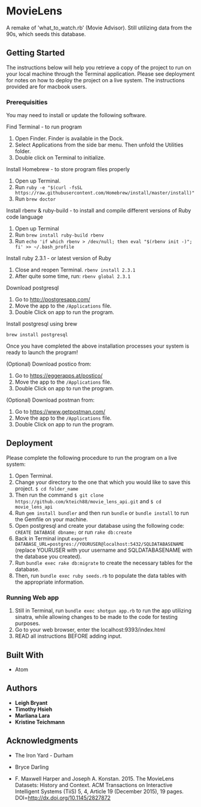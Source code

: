 # MovieLens

A remake of 'what_to_watch.rb' (Movie Advisor). Still utilizing data from the 90s, which seeds this database.

## Getting Started

The instructions below will help you retrieve a copy of the project to run on your local machine through the Terminal application. Please see deployment for notes on how to deploy the project on a live system.  The instructions provided are for macbook users.

### Prerequisities

You may need to install or update the following software.

Find Terminal - to run program
  1. Open Finder. Finder is available in the Dock.
  2. Select Applications from the side bar menu.  Then unfold the Utilities folder.
  3. Double click on Terminal to initialize.

Install Homebrew - to store program files properly
  1. Open up Terminal.
  2. Run `ruby -e "$(curl -fsSL https://raw.githubusercontent.com/Homebrew/install/master/install)"`
  3. Run `brew doctor`

Install rbenv & ruby-build - to install and compile different versions of Ruby code language
  1. Open up Terminal
  2. Run `brew install ruby-build rbenv`
  3. Run `echo 'if which rbenv > /dev/null; then eval "$(rbenv init -)"; fi' >> ~/.bash_profile`

Install ruby 2.3.1 - or latest version of Ruby
  1. Close and reopen Terminal. `rbenv install 2.3.1`
  2. After quite some time, run: `rbenv global 2.3.1`

Download postgresql
  1. Go to http://postgresapp.com/
  2. Move the app to the `/Applications` file.
  3. Double Click on app to run the program.
  
Install postgresql using brew
```
brew install postgresql
```

Once you have completed the above installation processes your system is ready to launch the program!

(Optional) Download postico from:
  1. Go to https://eggerapps.at/postico/
  2. Move the app to the `/Applications` file.
  3. Double Click on app to run the program.

(Optional) Download postman from:
  1. Go to https://www.getpostman.com/
  2. Move the app to the `/Applications` file.
  3. Double Click on app to run the program.

## Deployment

Please complete the following procedure to run the program on a live system:
  1. Open Terminal.
  2. Change your directory to the one that which you would like to save this project. `$ cd folder_name`
  3. Then run the command `$ git clone https://github.com/kteich88/movie_lens_api.git` and `$ cd movie_lens_api`
  4. Run `gem install bundler` and then run `bundle` or `bundle install` to run the Gemfile on your machine.
  5. Open postgresql and create your database using the following code: `CREATE DATABASE dbname;` or run `rake db:create`
  6.  Back in Terminal input `export DATABASE_URL=postgres://YOURUSER@localhost:5432/SQLDATABASENAME` (replace YOURUSER with your username and SQLDATABASENAME with the database you created).
  7. Run `bundle exec rake db:migrate` to create the necessary tables for the database.
  8. Then, run `bundle exec ruby seeds.rb` to populate the data tables with the appropriate information.

### Running Web app

  1. Still in Terminal, run `bundle exec shotgun app.rb` to run the app utilizing sinatra, while allowing changes to be made to the code for testing purposes.
  2. Go to your web browser, enter the localhost:9393/index.html
  3. READ all instructions BEFORE adding input.

## Built With

* Atom

## Authors

* **Leigh Bryant**
* **Timothy Hsieh**
* **Marliana Lara**
* **Kristine Teichmann**

## Acknowledgments

* The Iron Yard - Durham

* Bryce Darling

* F. Maxwell Harper and Joseph A. Konstan. 2015. The MovieLens Datasets:
History and Context. ACM Transactions on Interactive Intelligent
Systems (TiiS) 5, 4, Article 19 (December 2015), 19 pages.
DOI=http://dx.doi.org/10.1145/2827872
